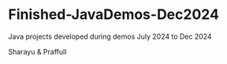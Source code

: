 # Finished-JavaDemos-Dec2024

Java projects developed during demos July 2024 to Dec 2024

Sharayu & Praffull
